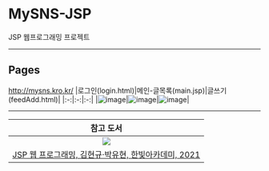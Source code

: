 # MySNS-JSP
JSP 웹프로그래밍 프로젝트<br>

---

## Pages
http://mysns.kro.kr/
|로그인(login.html)|메인-글목록(main.jsp)|글쓰기(feedAdd.html)|
|:-:|:-:|:-:|
|![image](https://user-images.githubusercontent.com/91407433/178649461-66fc9d50-646b-4d89-bb25-46ba08ed7213.png)|![image](https://user-images.githubusercontent.com/91407433/178649431-04eafd4b-c601-484d-8cfb-ed9d90f854ea.png)|![image](https://user-images.githubusercontent.com/91407433/178649400-c7158b23-4be2-40e9-8241-574605afc40c.png)|


---

| 참고 도서 |
| :-: |
| ![](https://bookthumb-phinf.pstatic.net/cover/208/774/20877476.jpg?type=m140&udate=20211208) |
| [JSP 웹 프로그래밍, 김현규·박유현, 한빛아카데미, 2021](https://book.naver.com/bookdb/book_detail.naver?bid=20877476) |

